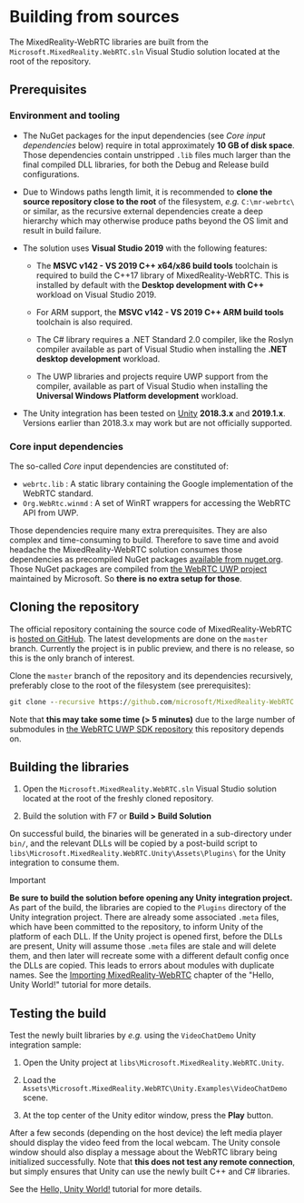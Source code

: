 # Building from sources

The MixedReality-WebRTC libraries are built from the `Microsoft.MixedReality.WebRTC.sln` Visual Studio solution located at the root of the repository.

## Prerequisites

### Environment and tooling

- The NuGet packages for the input dependencies (see _Core input dependencies_ below) require in total approximately **10 GB of disk space**. Those dependencies contain unstripped `.lib` files much larger than the final compiled DLL libraries, for both the Debug and Release build configurations.

- Due to Windows paths length limit, it is recommended to **clone the source repository close to the root** of the filesystem, _e.g._ `C:\mr-webrtc\` or similar, as the recursive external dependencies create a deep hierarchy which may otherwise produce paths beyond the OS limit and result in build failure.

- The solution uses **Visual Studio 2019** with the following features:

  - The **MSVC v142 - VS 2019 C++ x64/x86 build tools** toolchain is required to build the C++17 library of MixedReality-WebRTC. This is installed by default with the **Desktop development with C++** workload on Visual Studio 2019.

  - For ARM support, the **MSVC v142 - VS 2019 C++ ARM build tools** toolchain is also required.

  - The C# library requires a .NET Standard 2.0 compiler, like the Roslyn compiler available as part of Visual Studio when installing the **.NET desktop development** workload.

  - The UWP libraries and projects require UWP support from the compiler, available as part of Visual Studio when installing the **Universal Windows Platform development** workload.

- The Unity integration has been tested on [Unity](https://unity3d.com/get-unity/download) **2018.3.x** and **2019.1.x**. Versions earlier than 2018.3.x may work but are not officially supported.

### Core input dependencies

The so-called _Core_ input dependencies are constituted of:

- `webrtc.lib` : A static library containing the Google implementation of the WebRTC standard.
- `Org.WebRtc.winmd` : A set of WinRT wrappers for accessing the WebRTC API from UWP.

Those dependencies require many extra prerequisites. They are also complex and time-consuming to build. Therefore to save time and avoid headache the MixedReality-WebRTC solution consumes those dependencies as precompiled NuGet packages [available from nuget.org](https://www.nuget.org/packages?q=Microsoft.MixedReality.WebRTC.Native.Core). Those NuGet packages are compiled from [the WebRTC UWP project](https://github.com/webrtc-uwp/webrtc-uwp-sdk) maintained by Microsoft. So **there is no extra setup for those**.

## Cloning the repository

The official repository containing the source code of MixedReality-WebRTC is [hosted on GitHub](https://github.com/microsoft/MixedReality-WebRTC). The latest developments are done on the `master` branch. Currently the project is in public preview, and there is no release, so this is the only branch of interest.

Clone the `master` branch of the repository and its dependencies recursively, preferably close to the root of the filesystem (see prerequisites):

```cmd
git clone --recursive https://github.com/microsoft/MixedReality-WebRTC.git -b master C:\mr-webrtc
```

Note that **this may take some time (> 5 minutes)** due to the large number of submodules in [the WebRTC UWP SDK repository](https://github.com/webrtc-uwp/webrtc-uwp-sdk) this repository depends on.

## Building the libraries

1. Open the `Microsoft.MixedReality.WebRTC.sln` Visual Studio solution located at the root of the freshly cloned repository.

2. Build the solution with F7 or **Build > Build Solution**

On successful build, the binaries will be generated in a sub-directory under `bin/`, and the relevant DLLs will be copied by a post-build script to `libs\Microsoft.MixedReality.WebRTC.Unity\Assets\Plugins\` for the Unity integration to consume them.

> [!IMPORTANT]
> **Be sure to build the solution before opening any Unity integration project.** As part of the build, the libraries are copied to the `Plugins` directory of the Unity integration project. There are already some associated `.meta` files, which have been committed to the repository, to inform Unity of the platform of each DLL. If the Unity project is opened first, before the DLLs are present, Unity will assume those `.meta` files are stale and will delete them, and then later will recreate some with a different default config once the DLLs are copied. This leads to errors about modules with duplicate names. See the [Importing MixedReality-WebRTC](https://microsoft.github.io/MixedReality-WebRTC/manual/helloworld-unity-importwebrtc.md) chapter of the "Hello, Unity World!" tutorial for more details.

## Testing the build

Test the newly built libraries by _e.g._ using the `VideoChatDemo` Unity integration sample:

1. Open the Unity project at `libs\Microsoft.MixedReality.WebRTC.Unity`.

2. Load the `Assets\Microsoft.MixedReality.WebRTC\Unity.Examples\VideoChatDemo` scene.

3. At the top center of the Unity editor window, press the **Play** button.

After a few seconds (depending on the host device) the left media player should display the video feed from the local webcam. The Unity console window should also display a message about the WebRTC library being initialized successfully. Note that **this does not test any remote connection**, but simply ensures that Unity can use the newly built C++ and C# libraries.

See the [Hello, Unity World!](https://microsoft.github.io/MixedReality-WebRTC/manual/helloworld-unity.html) tutorial for more details.
